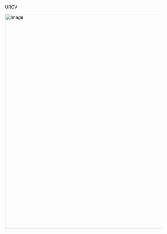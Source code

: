 UROV


<img width="940" height="688" alt="Image" src="https://github.com/user-attachments/assets/aa44f9ff-a355-466b-aa2c-0411caac0206" />
